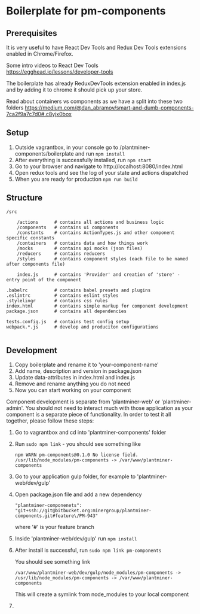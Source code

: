 # Boilerplate for pm-components

## Prerequisites
It is very useful to have React Dev Tools and Redux Dev Tools extensions enabled in Chrome/Firefox.

Some intro videos to React Dev Tools https://egghead.io/lessons/developer-tools

The boilerplate has already ReduxDevTools extension enabled in index.js and by adding it to chrome it should pick up your store.

Read about containers vs components as we have a split into these two folders
https://medium.com/@dan_abramov/smart-and-dumb-components-7ca2f9a7c7d0#.c8yjx0box

## Setup
1. Outside vagrantbox, in your console go to /plantminer-components/boilerplate and run `npm install`
2. After everything is successfully installed, run `npm start`
3. Go to your browser and navigate to http://localhost:8080/index.html
4. Open redux tools and see the log of your state and actions dispatched
5. When you are ready for production `npm run build`

## Structure
```
/src

    /actions      # contains all actions and business logic
    /components   # contains ui components 
    /constants    # contains ActionTypes.js and other component specific constants
    /containers   # contains data and how things work
    /mocks        # contains api mocks (json files)
    /reducers     # contains reducers
    /styles       # contains component styles (each file to be named after components file)
    
    index.js      # contains 'Provider' and creation of 'store' - entry point of the component 
    
.babelrc          # contains babel presets and plugins
.eslintrc         # contains eslint styles
.stylelingr       # contains css rules
index.html        # contains simple markup for component development
package.json      # contains all dependencies

tests.config.js   # contains test config setup
webpack.*.js      # develop and produciton configurations
    
```

## Development
1. Copy boilerplate and rename it to 'your-component-name'
2. Add name, description and version in package.json
3. Update data-attributes in index.html and index.js
4. Remove and rename anything you do not need 
5. Now you can start working on your component

Component development is separate from 'plantminer-web' or 'plantminer-admin'.
You should not need to interact much with those application as your component is a separate piece of functionality.
In order to test it all together, please follow these steps:

1. Go to vagrantbox and cd into 'plantminer-components' folder
2. Run `sudo npm link` - you should see something like 
    
    `npm WARN pm-components@0.1.0 No license field.
     /usr/lib/node_modules/pm-components -> /var/www/plantminer-components`
3. Go to your application gulp folder, for example to 'plantminer-web/dev/gulp'
4. Open package.json file and add a new dependency
    
    `"plantminer-componenets": "git+ssh://git@bitbucket.org:minergroup/plantminer-components.git#feature\/PM-943"`
    
    where '#' is your feature branch
    
5. Inside 'plantminer-web/dev/gulp' run `npm install`
6. After install is successful, run `sudo npm link pm-components`

    You should see something link 
    
    `/var/www/plantminer-web/dev/gulp/node_modules/pm-components -> /usr/lib/node_modules/pm-components -> /var/www/plantminer-components`

    This will create a symlink from node_modules to your local component
7. 










